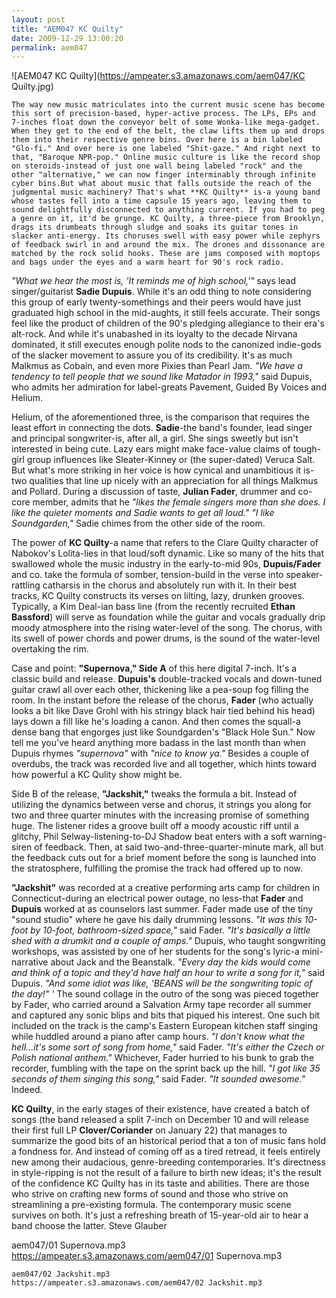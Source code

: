 ```yaml
---
layout: post
title: "AEM047 KC Quilty"
date: 2009-12-29 13:00:20
permalink: aem047
---
```

![AEM047 KC Quilty](https://ampeater.s3.amazonaws.com/aem047/KC Quilty.jpg)

    The way new music matriculates into the current music scene has become this sort of precision-based, hyper-active process. The LPs, EPs and 7-inches float down the conveyor belt of some Wonka-like mega-gadget. When they get to the end of the belt, the claw lifts them up and drops them into their respective genre bins. Over here is a bin labeled "Glo-fi." And over here is one labeled "Shit-gaze." And right next to that, "Baroque NPR-pop." Online music culture is like the record shop on steroids-instead of just one wall being labeled "rock" and the other "alternative," we can now finger interminably through infinite cyber bins.But what about music that falls outside the reach of the judgmental music machinery? That's what **KC Quilty** is-a young band whose tastes fell into a time capsule 15 years ago, leaving them to sound delightfully disconnected to anything current. If you had to peg a genre on it, it'd be grunge. KC Quilty, a three-piece from Brooklyn, drags its drumbeats through sludge and soaks its guitar tones in slacker anti-energy. Its choruses swell with easy power while zephyrs of feedback swirl in and around the mix. The drones and dissonance are matched by the rock solid hooks. These are jams composed with moptops and bags under the eyes and a warm heart for 90's rock radio.

_"What we hear the most is, 'It reminds me of high school,'"_ says lead singer/guitarist **Sadie Dupuis**. While it's an odd thing to note considering this group of early twenty-somethings and their peers would have just graduated high school in the mid-aughts, it still feels accurate. Their songs feel like the product of children of the 90's pledging allegiance to their era's alt-rock. And while it's unabashed in its loyalty to the decade Nirvana dominated, it still executes enough polite nods to the canonized indie-gods of the slacker movement to assure you of its credibility. It's as much Malkmus as Cobain, and even more Pixies than Pearl Jam. _"We have a tendency to tell people that we sound like Matador in 1993,"_ said Dupuis, who admits her admiration for label-greats Pavement, Guided By Voices and Helium.

Helium, of the aforementioned three, is the comparison that requires the least effort in connecting the dots. **Sadie**\-the band's founder, lead singer and principal songwriter-is, after all, a girl. She sings sweetly but isn't interested in being cute. Lazy ears might make face-value claims of tough-girl group influences like Sleater-Kinney or (the super-dated) Veruca Salt. But what's more striking in her voice is how cynical and unambitious it is-two qualities that line up nicely with an appreciation for all things Malkmus and Pollard. During a discussion of taste, **Julian Fader**, drummer and co-core member, admits that he _"likes the female singers more than she does. I like the quieter moments and Sadie wants to get all loud." "I like Soundgarden,"_ Sadie chimes from the other side of the room.

The power of **KC Quilty**\-a name that refers to the Clare Quilty character of Nabokov's Lolita-lies in that loud/soft dynamic. Like so many of the hits that swallowed whole the music industry in the early-to-mid 90s, **Dupuis/Fader** and co. take the formula of somber, tension-build in the verse into speaker-rattling catharsis in the chorus and absolutely run with it. In their best tracks, KC Quilty constructs its verses on lilting, lazy, drunken grooves. Typically, a Kim Deal-ian bass line (from the recently recruited **Ethan Bassford**) will serve as foundation while the guitar and vocals gradually drip moody atmosphere into the rising water-level of the song. The chorus, with its swell of power chords and power drums, is the sound of the water-level overtaking the rim.

Case and point: **"Supernova," Side A** of this here digital 7-inch. It's a classic build and release. **Dupuis's** double-tracked vocals and down-tuned guitar crawl all over each other, thickening like a pea-soup fog filling the room. In the instant before the release of the chorus, **Fader** (who actually looks a bit like Dave Grohl with his stringy black hair tied behind his head) lays down a fill like he's loading a canon. And then comes the squall-a dense bang that engorges just like Soundgarden's "Black Hole Sun." Now tell me you've heard anything more badass in the last month than when Dupuis rhymes _"supernova"_ with _"nice to know ya."_ Besides a couple of overdubs, the track was recorded live and all together, which hints toward how powerful a KC Qulity show might be.

Side B of the release, **"Jackshit,"** tweaks the formula a bit. Instead of utilizing the dynamics between verse and chorus, it strings you along for two and three quarter minutes with the increasing promise of something huge. The listener rides a groove built off a moody acoustic riff until a glitchy, Phil Selway-listening-to-DJ Shadow beat enters with a soft warning-siren of feedback. Then, at said two-and-three-quarter-minute mark, all but the feedback cuts out for a brief moment before the song is launched into the stratosphere, fulfilling the promise the track had offered up to now.

**"Jackshit"** was recorded at a creative performing arts camp for children in Connecticut-during an electrical power outage, no less-that **Fader** and **Dupuis** worked at as counselors last summer. Fader made use of the tiny "sound studio" where he gave his daily drumming lessons. _"It was this 10-foot by 10-foot, bathroom-sized space,"_ said Fader. _"It's basically a little shed with a drumkit and a couple of amps."_ Dupuis, who taught songwriting workshops, was assisted by one of her students for the song's lyric-a mini-narrative about Jack and the Beanstalk. _"Every day the kids would come and think of a topic and they'd have half an hour to write a song for it,"_ said Dupuis. _"And some idiot was like, 'BEANS will be the songwriting topic of the day!" '_ The sound collage in the outro of the song was pieced together by Fader, who carried around a Salvation Army tape recorder all summer and captured any sonic blips and bits that piqued his interest. One such bit included on the track is the camp's Eastern European kitchen staff singing while huddled around a piano after camp hours. _"I don't know what the hell...it's some sort of song from home,"_ said Fader. _"It's either the Czech or Polish national anthem."_ Whichever, Fader hurried to his bunk to grab the recorder, fumbling with the tape on the sprint back up the hill. _"I got like 35 seconds of them singing this song,"_ said Fader. _"It sounded awesome."_ Indeed.

**KC Quilty**, in the early stages of their existence, have created a batch of songs (the band released a split 7-inch on December 10 and will release their first full LP **Clover/Coriander** on January 22) that manages to summarize the good bits of an historical period that a ton of music fans hold a fondness for. And instead of coming off as a tired retread, it feels entirely new among their audacious, genre-breeding contemporaries. It's directness in style-ripping is not the result of a failure to birth new ideas; it's the result of the confidence KC Quilty has in its taste and abilities. There are those who strive on crafting new forms of sound and those who strive on streamlining a pre-existing formula. The contemporary music scene survives on both. It's just a refreshing breath of 15-year-old air to hear a band choose the latter. Steve Glauber
  
  aem047/01 Supernova.mp3
    https://ampeater.s3.amazonaws.com/aem047/01 Supernova.mp3
    
    aem047/02 Jackshit.mp3
    https://ampeater.s3.amazonaws.com/aem047/02 Jackshit.mp3
    
    